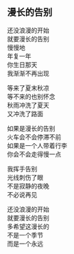 ## 漫长的告别

还没浪漫的开始  
就要漫长的告别  
慢慢地  
年复一年  
你生日那天  
我渐渐不再出现

等来了夏末秋凉  
等不来的也别怀念  
秋雨冲洗了夏天  
又冲洗了路面

如果是漫长的告别  
火车会不会停滞不前  
如果是一个人带着行李  
你会不会走得慢一点

我挥手告别  
光线刺伤了眼  
不是寂静的夜晚  
不必说再见

还没浪漫的开始  
就要漫长的告别  
多希望这漫长的  
不是一个季节  
而是一个永远
